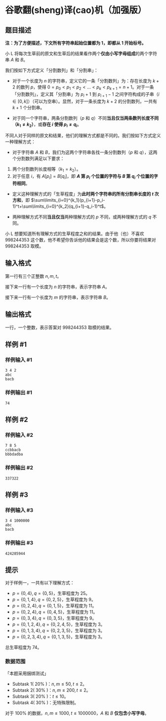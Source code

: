 # 谷歌翻(sheng)译(cao)机（加强版）

## 题目描述

**注：为了方便描述，下文所有字符串起始位置都为 $1$，即都从 $1$ 开始标号。**

小 L 将每次生草前的原文和生草后的结果看作两个**仅由小写字母组成**的两个字符串 $A$ 和 $B$。

我们按如下方式定义「分割数列」和「分割串」：

- 对于一个长度为 $n$ 的字符串，定义它的一条「分割数列」为：存在长度为 $k+2$ 的数列 $p$，使得 $0=p_0<p_1<p_2<...<p_k<p_{k+1}=n+1$。对于一条「分割数列」，定义其「分割串」为 $p_i+1$ 到 $p_{i+1}-1$ 之间字符构成的子串（$i \in[0,k]$）（可以为空串）。显然，对于一条长度为 $k+2$ 的分割数列，一共有 $k+1$ 个分割串。

- 对于同一个字符串，两条分割数列（$p$ 和 $q$）不同**当且仅当两条数列长度不同（$k_1\neq k_2$）**，或**存在 $i$ 使得 $p_i\neq q_i$**。

不同人对于同样的原文和结果，他们的理解方式都是不同的。我们按如下方式定义一种理解方式：

- 对于字符串 $A$ 和 $B$，我们为这两个字符串各找一条分割数列（$p$ 和 $q$），这两个分割数列满足以下要求：
1. 两个分割数列长度相等（$k_1=k_2$）。
1. 对于任意 $i$，有 $A[p_i]=B[q_i]$，即 **$A$ 第 $p_i$ 个位置的字符与 $B$ 第 $q_i$ 个位置的字符相同**。

- 定义这种理解方式的「生草程度」为**此时两个字符串的所有分割串长度的 $t$ 次方和**，即 $\sum\limits_{i=0}^{k_1}(p_{i+1}-p_i-1)^t+\sum\limits_{i=0}^{k_2}(q_{i+1}-q_i-1)^t$。

- 两种理解方式不同**当且仅当**两种理解方式的 $p$ 不同，或两种理解方式的 $q$ 不同。

小 L 想要知道所有理解方式的生草程度之和的结果。由于他（也）不喜欢 $998244353$ 这个数，他不希望你告诉他的结果会是这个数，所以你要将结果对 $998244353$ 取模。

## 输入格式

第一行有三个正整数 $n,m,t$。

接下来一行有一个长度为 $n$ 的字符串，表示字符串 $A$。

接下来一行有一个长度为 $m$ 的字符串，表示字符串 $B$。

## 输出格式

一行，一个整数，表示答案对 $998244353$ 取模的结果。

## 样例 #1

### 样例输入 #1
```
3 4 2
abc
bacb
```

### 样例输出 #1

```
74
```

## 样例 #2

### 样例输入 #2
```
7 8 5
ccbbacb
bbbdadba
```

### 样例输出 #2

```
337322
```

## 样例 #3

### 样例输入 #3
```
3 4 1000000
abc
bacb
```

### 样例输出 #3

```
424285944
```

## 提示

对于样例一，一共有以下理解方式：
+ $p=\{0,4\},q=\{0,5\}$，生草程度为 $25$。
+ $p=\{0,1,4\},q=\{0,2,5\}$，生草程度为 $9$。
+ $p=\{0,2,4\},q=\{0,1,5\}$，生草程度为 $11$。
+ $p=\{0,2,4\},q=\{0,4,5\}$，生草程度为 $11$。
+ $p=\{0,3,4\},q=\{0,3,5\}$，生草程度为 $9$。
+ $p=\{0,1,2,4\},q=\{0,2,4,5\}$，生草程度为 $3$。
+ $p=\{0,1,3,4\},q=\{0,2,3,5\}$，生草程度为 $3$。
+ $p=\{0,2,3,4\},q=\{0,1,3,5\}$，生草程度为 $3$。

总生草程度为 $74$。

### 数据范围

「本题采用捆绑测试」

- Subtask 1( $20\%$ )：$n,m\leq 50,t\leq 2$。
- Subtask 2( $30\%$ )：$n,m\leq 200,t\leq 2$。
- Subtask 3( $20\%$ )：$t\leq 10$。
- Subtask 4( $30\%$ )：无特殊限制。

对于 $100\%$ 的数据，$n,m\leq 1000,t\leq 1000000$，$A$ 和 $B$ **仅包含小写字母**。
